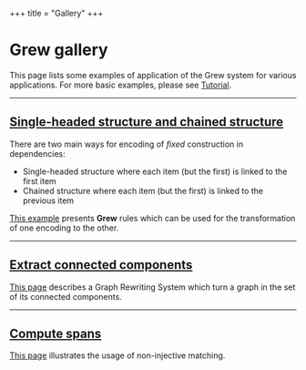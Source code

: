 +++
title = "Gallery"
+++

# Grew gallery

This page lists some examples of application of the Grew system for various applications. For more basic examples, please see [Tutorial](../../tutorial/top).

---

## [Single-headed structure and chained structure](../flat)

There are two main ways for encoding of *fixed* construction in dependencies:

 * Single-headed structure where each item (but the first) is linked to the first item
 * Chained structure where each item (but the first) is linked to the previous item

[This example](../flat) presents **Grew** rules which can be used for the transformation of one encoding to the other.

---

## [Extract connected components](../connected_components)

[This page](../connected_components) describes a Graph Rewriting System which turn a graph in the set of its connected components.

---

## [Compute spans](../span)

[This page](../span) illustrates the usage of non-injective matching.

